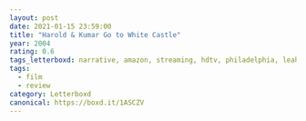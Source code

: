 ```yaml
---
layout: post 
date: 2021-01-15 23:59:00
title: "Harold & Kumar Go to White Castle"
year: 2004
rating: 0.6
tags_letterboxd: narrative, amazon, streaming, hdtv, philadelphia, leah
tags:
  - film
  - review
category: Letterboxd
canonical: https://boxd.it/1ASCZV
---
```

